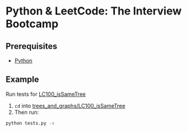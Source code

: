 # Python & LeetCode: The Interview Bootcamp


## Prerequisites
* [Python](https://www.python.org)

## Example
Run tests for [LC100_isSameTree](trees_and_graphs/LC100_isSameTree)

1) `cd` into [trees_and_graphs/LC100_isSameTree](trees_and_graphs/LC100_isSameTree)
2) Then run:
```bash
python tests.py -v
```
